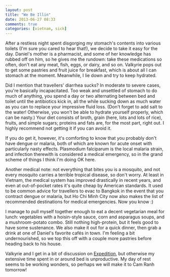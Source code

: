 ```yaml
---
layout: post
title: "We Be Illin"
date: 2013-06-27 08:33
comments: true
categories: [vietnam, sick]
---
```


After a restless night spent disgorging my stomach's contents into various
toilets (I'm sure you cared to hear that!), we decide to take it easy for the
day. Daniel's mother is a pharmacist, and some of her knowledge has rubbed off
on him, so he gives me the rundown: take these medications so often, don't eat
any meat, fish, eggs, or dairy, and so on. Valkyrie pops out to get some
pastries and fruit juice for breakfast, which is about all I can stomach at the
moment. Meanwhile, I lie down and try to keep hydrated.

Did I mention that travellers' diarrhea sucks? In moderate to severe cases,
you're basically incapacitated. Too weak and unsettled of stomach to do much
of anything, you spend a day or two alternating between bed and toilet until
the antibiotics kick in, all the while sucking down as much water as you can
to replace your impressive fluid loss. (Don't forget to add salt to the water!
Otherwise, you won't be able to hydrate yourself properly, which can be nasty.)
Your diet consists of broth, grain (here, lots and lots of rice), fruits, and
simple sugars; proteins and fats are, for the most part, right out. I highly
recommend not getting it if you can avoid it.

If you do get it, however, it's comforting to know that you probably don't have
dengue or malaria, both of which are known for acute onset with particularly
nasty effects. Plasmodium falciparum is the local malaria strain, and infection
therewith is considered a medical emergency, so in the grand scheme of things I
think I'm doing OK here.

Another medical note: not everything that bites you
is a mosquito, and not every mosquito carries a terrible tropical disease, so
don't worry. At least in Vietnam, the medical system has improved drastically in
recent years, and even at out-of-pocket rates it's quite cheap by American
standards. It used to be common advice for travellers to evac to Bangkok in the
event that you contract dengue or malaria, but Ho Chi Minh City now also makes
the list of recommended destinations for medical emergencies. Now you know :)

I manage to pull myself together enough to eat a decent vegetarian meal for
lunch: vegetables with a hoisin-style sauce, corn and asparagus soups, and
a mushroom-potato combo. Still nothing high-protein, but it feels good to have
some sustenance. We also make it out for a quick dinner, then grab a drink at
one of Daniel's favorite cafés in town. I'm feeling a bit undernourished, so we
top this off with a couple more pastries before heading back to his house.

Valkyrie and I get in a bit of discussion on [Expedition](https://expedition.savageinter.net),
but otherwise my extensive time spent in or around bed is unproductive. My
day of rest seems to be working wonders, so perhaps we will make it to Cam
Ranh tomorrow!
